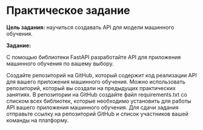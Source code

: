 # Практическое задание  

**Цель задания:** научиться создавать API для модели машинного обучения.

**Задание:** 

С помощью библиотеки FastAPI разработайте API для приложения машинного обучения по вашему выбору. 

Создайте репозиторий на GitHub, который содержит код реализации API для вашего приложения машинного обучения. Можно использовать репозиторий, который вы создали на предыдущих практических занятиях. 
В репозитории на GitHub создайте файл requirements.txt со списком всех библиотек, которые необходимо установить для работы API вашего приложения машинного обучения. 
Для сдачи задания отправьте ссылку на репозиторий GitHub и список участников вашей команды на платформу. 
